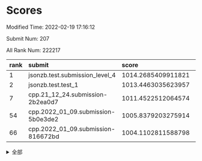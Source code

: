 # Scores

Modified Time: 2022-02-19 17:16:12

Submit Num: 207

All Rank Num: 222217

| rank |               submit               |       score        |       sigma        | pk_num |
| :--- | :--------------------------------- | :----------------- | :----------------- | :----- |
| 1    | jsonzb.test.submission_level_4     | 1014.2685409911821 | 0.8154025151367105 | 4294   |
| 2    | jsonzb.test.test_1                 | 1013.4463035623957 | 0.8105102884749297 | 4295   |
| 7    | cpp.21_12_24.submission-2b2ea0d7   | 1011.4522512064574 | 0.7986570140491055 | 4292   |
| 54   | cpp.2022_01_09.submission-5b0e3de2 | 1005.8379203275914 | 0.7181607340579085 | 4294   |
| 66   | cpp.2022_01_09.submission-816672bd | 1004.1102811588798 | 0.7092695470383441 | 4295   |


<details>
<summary>全部</summary>

| rank |                 submit                 |       score        |       sigma        | pk_num |
| :--- | :------------------------------------- | :----------------- | :----------------- | :----- |
| 1    | jsonzb.test.submission_level_4         | 1014.2685409911821 | 0.8154025151367105 | 4294   |
| 2    | jsonzb.test.test_1                     | 1013.4463035623957 | 0.8105102884749297 | 4295   |
| 3    | gobigger.level_3.submission_level_3_4  | 1012.504352877862  | 0.7840256062071217 | 4296   |
| 4    | gobigger.level_3.submission_level_3_32 | 1012.3002484543889 | 0.7717538084190522 | 4293   |
| 5    | gobigger.level_3.submission_level_3_2  | 1011.9471191290951 | 0.7839768590790376 | 4299   |
| 6    | gobigger.level_3.submission_level_3_48 | 1011.92680837549   | 0.7862983123428698 | 4290   |
| 7    | cpp.21_12_24.submission-2b2ea0d7       | 1011.4522512064574 | 0.7986570140491055 | 4292   |
| 8    | gobigger.level_3.submission_level_3_44 | 1011.3643856036286 | 0.7739928670470323 | 4299   |
| 9    | gobigger.level_3.submission_level_3_25 | 1011.3334168357785 | 0.7688766862937996 | 4294   |
| 10   | gobigger.level_3.submission_level_3_1  | 1010.9132863800286 | 0.7686490672027826 | 4293   |
| 11   | gobigger.level_3.submission_level_3_12 | 1010.8585715683091 | 0.7557864676245776 | 4292   |
| 12   | gobigger.level_3.submission_level_3_22 | 1010.7379596605839 | 0.7521411968694178 | 4297   |
| 13   | gobigger.level_3.submission_level_3_34 | 1010.6651289856582 | 0.7625696509266293 | 4294   |
| 14   | gobigger.level_3.submission_level_3_23 | 1010.5509785138644 | 0.7511188898819383 | 4295   |
| 15   | gobigger.level_3.submission_level_3_8  | 1010.4456041918493 | 0.757397725952482  | 4297   |
| 16   | gobigger.level_3.submission_level_3_33 | 1010.4312374115391 | 0.7602147084490463 | 4289   |
| 17   | gobigger.level_3.submission_level_3_0  | 1010.4271821188883 | 0.7501810328805318 | 4294   |
| 18   | gobigger.level_3.submission_level_3_35 | 1010.3829359248851 | 0.7724498898828344 | 4294   |
| 19   | gobigger.level_3.submission_level_3_18 | 1010.354311070435  | 0.7513402960203319 | 4296   |
| 20   | gobigger.level_3.submission_level_3_27 | 1010.3103128813984 | 0.760676389202993  | 4295   |
| 21   | gobigger.level_3.submission_level_3_38 | 1010.2628106154651 | 0.7524471952821947 | 4290   |
| 22   | gobigger.level_3.submission_level_3_10 | 1010.2444854039262 | 0.7426481598094201 | 4297   |
| 23   | gobigger.level_3.submission_level_3_19 | 1010.2164207914414 | 0.7716520780352919 | 4299   |
| 24   | gobigger.level_3.submission_level_3_7  | 1010.1810948122984 | 0.7790046422857134 | 4296   |
| 25   | gobigger.level_3.submission_level_3_5  | 1010.1417507023452 | 0.7700964109252033 | 4298   |
| 26   | gobigger.level_3.submission_level_3_28 | 1010.0856366675234 | 0.770910546977413  | 4295   |
| 27   | gobigger.level_3.submission_level_3_37 | 1010.0677074147746 | 0.7473787351469208 | 4295   |
| 28   | gobigger.level_3.submission_level_3_11 | 1010.0419586190393 | 0.7388577438899032 | 4292   |
| 29   | gobigger.level_3.submission_level_3_9  | 1010.0310828401535 | 0.7641857519525787 | 4294   |
| 30   | gobigger.level_3.submission_level_3_15 | 1010.025120366346  | 0.76513001655932   | 4292   |
| 31   | gobigger.level_3.submission_level_3_31 | 1009.9713173386345 | 0.7721100914009008 | 4295   |
| 32   | gobigger.level_3.submission_level_3_46 | 1009.8963963148436 | 0.755239066560554  | 4293   |
| 33   | gobigger.level_3.submission_level_3_40 | 1009.8562412713605 | 0.7593463657657917 | 4295   |
| 34   | gobigger.level_3.submission_level_3_39 | 1009.8195211011583 | 0.7561879349028565 | 4296   |
| 35   | gobigger.level_3.submission_level_3_36 | 1009.7814611559733 | 0.7436138115312213 | 4298   |
| 36   | gobigger.level_3.submission_level_3_21 | 1009.685106714371  | 0.7592755742694848 | 4292   |
| 37   | gobigger.level_3.submission_level_3_42 | 1009.5388858796405 | 0.7501494464123187 | 4292   |
| 38   | gobigger.level_3.submission_level_3_47 | 1009.5143897693537 | 0.7690108021403467 | 4291   |
| 39   | gobigger.level_3.submission_level_3_13 | 1009.4164127673214 | 0.7586577028855478 | 4291   |
| 40   | gobigger.level_3.submission_level_3_14 | 1009.3113881748709 | 0.7542294097310184 | 4295   |
| 41   | gobigger.level_3.submission_level_3_49 | 1009.2718659694416 | 0.7538992007098255 | 4294   |
| 42   | gobigger.level_3.submission_level_3_30 | 1009.2050705443374 | 0.753973167261089  | 4301   |
| 43   | gobigger.level_3.submission_level_3_3  | 1009.1373532571272 | 0.7570572046872809 | 4292   |
| 44   | gobigger.level_3.submission_level_3_29 | 1009.1309648035312 | 0.7382138668851429 | 4298   |
| 45   | gobigger.level_3.submission_level_3_43 | 1009.0885764610747 | 0.7492120963116619 | 4295   |
| 46   | gobigger.level_3.submission_level_3_17 | 1009.017416221996  | 0.7274758189052737 | 4288   |
| 47   | gobigger.level_3.submission_level_3_16 | 1008.9338885828826 | 0.7571531435840808 | 4288   |
| 48   | gobigger.level_3.submission_level_3_20 | 1008.8212183103952 | 0.7441215036055857 | 4292   |
| 49   | gobigger.level_3.submission_level_3_26 | 1008.7617132612329 | 0.7454708752648085 | 4294   |
| 50   | gobigger.level_3.submission_level_3_45 | 1008.7133446082026 | 0.7396775844860192 | 4293   |
| 51   | gobigger.level_3.submission_level_3_6  | 1008.6858631527564 | 0.7474958052021338 | 4294   |
| 52   | gobigger.level_3.submission_level_3_41 | 1008.6033650541475 | 0.7606673826569342 | 4294   |
| 53   | gobigger.level_3.submission_level_3_24 | 1008.2738577022845 | 0.7769973114539126 | 4288   |
| 54   | cpp.2022_01_09.submission-5b0e3de2     | 1005.8379203275914 | 0.7181607340579085 | 4294   |
| 55   | gobigger.level_1.submission_level_1_7  | 1004.717784415816  | 0.7295518502229346 | 4295   |
| 56   | gobigger.level_1.submission_level_1_23 | 1004.6594026730638 | 0.7186656911940899 | 4296   |
| 57   | gobigger.level_1.submission_level_1_29 | 1004.5331019140363 | 0.722017795731798  | 4290   |
| 58   | gobigger.level_1.submission_level_1_22 | 1004.5138089001125 | 0.7283070174074331 | 4297   |
| 59   | gobigger.level_1.submission_level_1_24 | 1004.4681488234025 | 0.7240869423570562 | 4297   |
| 60   | gobigger.level_1.submission_level_1_15 | 1004.4600455737487 | 0.7257081476258255 | 4293   |
| 61   | gobigger.level_1.submission_level_1_36 | 1004.2802369298869 | 0.7217339636370823 | 4290   |
| 62   | gobigger.level_1.submission_level_1_34 | 1004.1956439165862 | 0.7203729355334566 | 4296   |
| 63   | gobigger.level_1.submission_level_1_44 | 1004.179716388885  | 0.7259355292677814 | 4294   |
| 64   | gobigger.level_1.submission_level_1_8  | 1004.1581483677576 | 0.7022382895425058 | 4294   |
| 65   | gobigger.level_1.submission_level_1_18 | 1004.1513732866149 | 0.7192099922239881 | 4295   |
| 66   | cpp.2022_01_09.submission-816672bd     | 1004.1102811588798 | 0.7092695470383441 | 4295   |
| 67   | gobigger.level_1.submission_level_1_33 | 1004.1101472852029 | 0.7091346816897283 | 4288   |
| 68   | gobigger.level_1.submission_level_1_17 | 1004.0528147934214 | 0.719378049338047  | 4294   |
| 69   | gobigger.level_1.submission_level_1_0  | 1003.6924137542837 | 0.7262406664673509 | 4293   |
| 70   | gobigger.level_1.submission_level_1_28 | 1003.6783747636529 | 0.7112680885995849 | 4297   |
| 71   | gobigger.level_1.submission_level_1_40 | 1003.6624441214442 | 0.7194388637614394 | 4299   |
| 72   | gobigger.level_1.submission_level_1_13 | 1003.6588843832778 | 0.7141021983400536 | 4296   |
| 73   | gobigger.level_1.submission_level_1_47 | 1003.6519895852894 | 0.7186364549932343 | 4298   |
| 74   | gobigger.level_1.submission_level_1_45 | 1003.6170896449222 | 0.7189585355939738 | 4292   |
| 75   | gobigger.level_1.submission_level_1_48 | 1003.593834989285  | 0.7155401571606924 | 4294   |
| 76   | gobigger.level_1.submission_level_1_31 | 1003.5336727919072 | 0.7272958446589802 | 4297   |
| 77   | gobigger.level_1.submission_level_1_21 | 1003.4919505652879 | 0.7152799847949913 | 4296   |
| 78   | gobigger.level_1.submission_level_1_42 | 1003.4815201723599 | 0.7128608430651947 | 4296   |
| 79   | gobigger.level_1.submission_level_1_25 | 1003.4652143541922 | 0.7133340277912115 | 4298   |
| 80   | gobigger.level_1.submission_level_1_26 | 1003.3894558075053 | 0.7115592114782828 | 4299   |
| 81   | gobigger.level_1.submission_level_1_43 | 1003.3880752683115 | 0.7143581345178206 | 4283   |
| 82   | gobigger.level_1.submission_level_1_3  | 1003.2769176797001 | 0.7157265283586309 | 4297   |
| 83   | gobigger.level_1.submission_level_1_14 | 1003.2411987000097 | 0.7274996246942818 | 4293   |
| 84   | gobigger.level_1.submission_level_1_39 | 1003.2053200381741 | 0.7155859432164074 | 4290   |
| 85   | gobigger.level_1.submission_level_1_20 | 1003.1932977826755 | 0.7092203503380984 | 4298   |
| 86   | gobigger.level_1.submission_level_1_49 | 1003.1094562237429 | 0.7057374918471188 | 4291   |
| 87   | gobigger.level_1.submission_level_1_37 | 1003.0590941566729 | 0.7081281419654843 | 4290   |
| 88   | gobigger.level_1.submission_level_1_30 | 1002.9856795953493 | 0.7123820316923749 | 4299   |
| 89   | gobigger.level_1.submission_level_1_5  | 1002.977569187486  | 0.7166325868516769 | 4294   |
| 90   | gobigger.level_1.submission_level_1_35 | 1002.9699237512091 | 0.7120241690935314 | 4293   |
| 91   | gobigger.level_1.submission_level_1_38 | 1002.8477390355266 | 0.7147767470966997 | 4289   |
| 92   | gobigger.level_1.submission_level_1_41 | 1002.838878969385  | 0.7076560646098273 | 4293   |
| 93   | gobigger.level_1.submission_level_1_1  | 1002.8256684657294 | 0.7173018929299355 | 4290   |
| 94   | gobigger.level_1.submission_level_1_32 | 1002.7586141911603 | 0.702748800169352  | 4294   |
| 95   | gobigger.level_1.submission_level_1_16 | 1002.6341394989325 | 0.712815812312018  | 4296   |
| 96   | gobigger.level_1.submission_level_1_11 | 1002.386113034645  | 0.7129616460176393 | 4300   |
| 97   | gobigger.level_1.submission_level_1_6  | 1002.3574909356723 | 0.7107492265173907 | 4293   |
| 98   | gobigger.level_1.submission_level_1_12 | 1002.3369656122519 | 0.7090194217943526 | 4296   |
| 99   | gobigger.level_1.submission_level_1_2  | 1002.2946057945095 | 0.7120904401204684 | 4291   |
| 100  | gobigger.level_1.submission_level_1_9  | 1002.2026918917705 | 0.7207566252984708 | 4299   |
| 101  | gobigger.level_1.submission_level_1_46 | 1002.1005320387683 | 0.7079097696739813 | 4293   |
| 102  | gobigger.level_1.submission_level_1_19 | 1002.0506376658078 | 0.7137441061396895 | 4293   |
| 103  | gobigger.level_1.submission_level_1_27 | 1001.8519305095863 | 0.7191774273843147 | 4295   |
| 104  | gobigger.level_1.submission_level_1_10 | 1001.7495506431151 | 0.7196498218194822 | 4291   |
| 105  | gobigger.level_1.submission_level_1_4  | 1001.3630766487239 | 0.710630694748492  | 4292   |
| 106  | gobigger.random.submission_random_41   | 997.667665408713   | 0.7138278570818197 | 4287   |
| 107  | gobigger.random.submission_random_37   | 997.1802010701882  | 0.7250859248210104 | 4293   |
| 108  | gobigger.random.submission_random_34   | 997.1457801952323  | 0.7193849947852046 | 4293   |
| 109  | gobigger.random.submission_random_36   | 997.0503583578985  | 0.722313591086045  | 4290   |
| 110  | gobigger.random.submission_random_42   | 997.0500628093217  | 0.7091526020434821 | 4293   |
| 111  | gobigger.random.submission_random_40   | 997.0186838050554  | 0.7051081316765733 | 4297   |
| 112  | gobigger.random.submission_random_44   | 996.9006594509575  | 0.7059339557270963 | 4301   |
| 113  | gobigger.random.submission_random_10   | 996.8929219444844  | 0.7097885224805508 | 4290   |
| 114  | gobigger.random.submission_random_21   | 996.8511714273923  | 0.697420667822685  | 4292   |
| 115  | gobigger.random.submission_random_6    | 996.8263813068841  | 0.7148387122929057 | 4293   |
| 116  | gobigger.random.submission_random_28   | 996.7933768484902  | 0.716903764656809  | 4292   |
| 117  | gobigger.random.submission_random_38   | 996.7749182300902  | 0.705231524444755  | 4294   |
| 118  | gobigger.random.submission_random_48   | 996.7121540535148  | 0.7201923627772365 | 4292   |
| 119  | gobigger.random.submission_random_17   | 996.616830411896   | 0.6967325647688768 | 4293   |
| 120  | gobigger.random.submission_random_47   | 996.5644493802511  | 0.7065363759423371 | 4291   |
| 121  | gobigger.random.submission_random_23   | 996.3604459205105  | 0.6998576016209785 | 4290   |
| 122  | gobigger.random.submission_random_14   | 996.3308908119283  | 0.6986885665622765 | 4286   |
| 123  | gobigger.random.submission_random_46   | 996.1983481466879  | 0.7213361624986224 | 4297   |
| 124  | gobigger.random.submission_random_35   | 996.1753432203627  | 0.7034375479592372 | 4298   |
| 125  | gobigger.random.submission_random_2    | 996.1599633922187  | 0.7219220253271397 | 4295   |
| 126  | gobigger.random.submission_random_3    | 996.1512006811085  | 0.7207834041759482 | 4292   |
| 127  | gobigger.random.submission_random_5    | 996.1218826945166  | 0.7147419090071875 | 4294   |
| 128  | gobigger.random.submission_random_12   | 996.0463287577555  | 0.711807110985693  | 4295   |
| 129  | gobigger.random.submission_random_7    | 995.9165578932098  | 0.7206482263215442 | 4292   |
| 130  | gobigger.random.submission_random_30   | 995.8529741349373  | 0.7189604608635186 | 4297   |
| 131  | gobigger.random.submission_random_33   | 995.8294287199534  | 0.7143661460525762 | 4294   |
| 132  | gobigger.random.submission_random_49   | 995.8089207326809  | 0.708501761390367  | 4298   |
| 133  | gobigger.random.submission_random_4    | 995.8055238009596  | 0.7255467434877315 | 4289   |
| 134  | gobigger.random.submission_random_16   | 995.7359862293803  | 0.7244235806796947 | 4294   |
| 135  | gobigger.random.submission_random_24   | 995.6947794012972  | 0.714636634532593  | 4293   |
| 136  | gobigger.random.submission_random_22   | 995.5616127246598  | 0.7086503373595562 | 4295   |
| 137  | gobigger.random.submission_random_15   | 995.4865389426374  | 0.7099369673274325 | 4293   |
| 138  | gobigger.random.submission_random_20   | 995.4694531795848  | 0.742875903831669  | 4296   |
| 139  | gobigger.random.submission_random_13   | 995.4315187306166  | 0.7149252697700862 | 4297   |
| 140  | gobigger.random.submission_random_25   | 995.4183592445531  | 0.7117281955918963 | 4295   |
| 141  | gobigger.random.submission_random_19   | 995.4083165342178  | 0.7201653497489214 | 4297   |
| 142  | gobigger.random.submission_random_9    | 995.2019435816331  | 0.7081192113331208 | 4294   |
| 143  | gobigger.random.submission_random_31   | 995.1885227009361  | 0.7018496957771896 | 4295   |
| 144  | gobigger.random.submission_random_27   | 995.1512918571833  | 0.7177699712138434 | 4297   |
| 145  | gobigger.random.submission_random_43   | 995.0669546116459  | 0.708936544691245  | 4294   |
| 146  | gobigger.random.submission_random_39   | 994.9499825263514  | 0.7312233050508585 | 4295   |
| 147  | gobigger.random.submission_random_11   | 994.9475062922239  | 0.7281007801058549 | 4298   |
| 148  | gobigger.random.submission_random_8    | 994.9284484026522  | 0.7171999567875957 | 4296   |
| 149  | gobigger.random.submission_random_0    | 994.8093711395205  | 0.717374252834705  | 4293   |
| 150  | gobigger.random.submission_random_18   | 994.6771602763265  | 0.7125769285572293 | 4295   |
| 151  | gobigger.random.submission_random_29   | 994.61015640318    | 0.718513186503556  | 4290   |
| 152  | gobigger.random.submission_random_45   | 994.5820233643637  | 0.7308164986761826 | 4296   |
| 153  | gobigger.random.submission_random_26   | 994.4057157516011  | 0.7263542542988612 | 4293   |
| 154  | gobigger.random.submission_random_32   | 994.3973568264494  | 0.7121622986589112 | 4296   |
| 155  | gobigger.random.submission_random_1    | 994.3502744327338  | 0.7135786130483531 | 4293   |
| 156  | gobigger.level_2.submission_level_2_17 | 994.3121018843885  | 0.7315957835072909 | 4295   |
| 157  | gobigger.level_2.submission_level_2_37 | 994.0949796214412  | 0.7424138784131973 | 4294   |
| 158  | gobigger.level_2.submission_level_2_24 | 993.7610610737173  | 0.7431570919050297 | 4295   |
| 159  | gobigger.level_2.submission_level_2_40 | 993.7374098434319  | 0.7273004747453684 | 4298   |
| 160  | gobigger.level_2.submission_level_2_27 | 993.5452121273504  | 0.7148289264784902 | 4296   |
| 161  | gobigger.level_2.submission_level_2_11 | 993.0850631810539  | 0.71877661668314   | 4296   |
| 162  | gobigger.level_2.submission_level_2_20 | 992.9544636591728  | 0.7445273279050876 | 4295   |
| 163  | gobigger.level_2.submission_level_2_38 | 992.927122889144   | 0.7308015134694611 | 4293   |
| 164  | gobigger.level_2.submission_level_2_10 | 992.8882756117969  | 0.746158136472013  | 4296   |
| 165  | gobigger.level_2.submission_level_2_30 | 992.8117178072024  | 0.7427052945547384 | 4292   |
| 166  | gobigger.level_2.submission_level_2_39 | 992.8028232210561  | 0.749163393518196  | 4291   |
| 167  | gobigger.level_2.submission_level_2_29 | 992.6244963999981  | 0.7408964134212248 | 4295   |
| 168  | gobigger.level_2.submission_level_2_7  | 992.6010103610026  | 0.7503247926524074 | 4292   |
| 169  | gobigger.level_2.submission_level_2_34 | 992.5840288112872  | 0.7411769728266291 | 4297   |
| 170  | gobigger.level_2.submission_level_2_8  | 992.5429521529488  | 0.7541100650671587 | 4294   |
| 171  | gobigger.level_2.submission_level_2_6  | 992.537337616901   | 0.7426361967859362 | 4293   |
| 172  | gobigger.level_2.submission_level_2_9  | 992.4267769823863  | 0.7517606944727301 | 4294   |
| 173  | gobigger.level_2.submission_level_2_41 | 992.4150182468036  | 0.7519158187050048 | 4297   |
| 174  | gobigger.level_2.submission_level_2_22 | 992.3711113609801  | 0.7669705510675381 | 4298   |
| 175  | gobigger.level_2.submission_level_2_2  | 992.3184063095483  | 0.7414421035384365 | 4298   |
| 176  | gobigger.level_2.submission_level_2_31 | 992.2822652998317  | 0.7329960261105777 | 4292   |
| 177  | gobigger.level_2.submission_level_2_15 | 992.2287275487126  | 0.7615124468722975 | 4297   |
| 178  | gobigger.level_2.submission_level_2_16 | 992.2249329162358  | 0.7435932400343839 | 4294   |
| 179  | gobigger.level_2.submission_level_2_23 | 992.2106441703257  | 0.7270729786561855 | 4295   |
| 180  | gobigger.level_2.submission_level_2_13 | 992.2098555414432  | 0.7367396471104676 | 4289   |
| 181  | gobigger.level_2.submission_level_2_33 | 992.188629958874   | 0.7497542026910546 | 4293   |
| 182  | gobigger.level_2.submission_level_2_28 | 992.0693299974183  | 0.7418083959642429 | 4296   |
| 183  | gobigger.level_2.submission_level_2_0  | 991.9466781176894  | 0.7449027693343856 | 4293   |
| 184  | gobigger.level_2.submission_level_2_21 | 991.9229642938893  | 0.740880435497376  | 4297   |
| 185  | gobigger.level_2.submission_level_2_49 | 991.9229199808365  | 0.7294718924405865 | 4294   |
| 186  | gobigger.level_2.submission_level_2_26 | 991.8891525554453  | 0.7735097065186108 | 4295   |
| 187  | gobigger.level_2.submission_level_2_47 | 991.6447797575076  | 0.7627368951430091 | 4295   |
| 188  | gobigger.level_2.submission_level_2_25 | 991.62205621839    | 0.7417548658825339 | 4291   |
| 189  | gobigger.level_2.submission_level_2_4  | 991.5872464872384  | 0.7462303787374261 | 4292   |
| 190  | gobigger.level_2.submission_level_2_32 | 991.3990810766088  | 0.7436937971632646 | 4293   |
| 191  | gobigger.level_2.submission_level_2_43 | 991.3986359698413  | 0.7585468400697081 | 4292   |
| 192  | gobigger.level_2.submission_level_2_12 | 991.2681141551051  | 0.760136771350867  | 4297   |
| 193  | gobigger.level_2.submission_level_2_46 | 991.2389016832805  | 0.7589535773988811 | 4297   |
| 194  | gobigger.level_2.submission_level_2_5  | 991.2377213939508  | 0.76362857079237   | 4299   |
| 195  | gobigger.level_2.submission_level_2_42 | 991.2194558026133  | 0.7422658343877211 | 4287   |
| 196  | gobigger.level_2.submission_level_2_3  | 991.1094883552291  | 0.7689992391497714 | 4295   |
| 197  | gobigger.level_2.submission_level_2_36 | 991.1026346842086  | 0.7678133262888343 | 4293   |
| 198  | gobigger.level_2.submission_level_2_44 | 990.8980486288725  | 0.7592703792025272 | 4296   |
| 199  | gobigger.level_2.submission_level_2_48 | 990.8712961672027  | 0.7646129046244667 | 4289   |
| 200  | gobigger.level_2.submission_level_2_18 | 990.7140057410481  | 0.7662093971682116 | 4299   |
| 201  | gobigger.level_2.submission_level_2_1  | 990.7092855717121  | 0.7412519208533646 | 4291   |
| 202  | gobigger.level_2.submission_level_2_45 | 990.6641064910506  | 0.7704208938277886 | 4294   |
| 203  | gobigger.level_2.submission_level_2_35 | 990.5545289292071  | 0.7687914583133333 | 4288   |
| 204  | gobigger.level_2.submission_level_2_19 | 990.4271859545964  | 0.750160392166454  | 4294   |
| 205  | gobigger.level_2.submission_level_2_14 | 989.292528706331   | 0.77793006689887   | 4294   |
| 206  | gobigger.none.submission_none_1        | 978.7748655412404  | 1.2276649516743687 | 4292   |
| 207  | gobigger.none.submission_none_0        | 977.1146469845226  | 1.345372973741109  | 4295   |

</details>